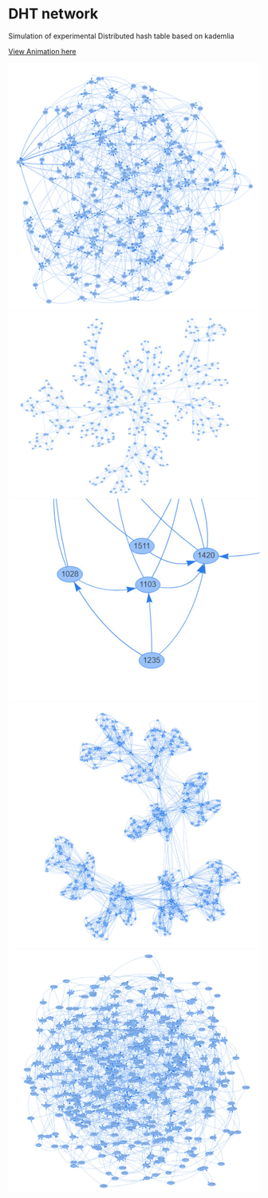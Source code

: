 # DHT network
Simulation of experimental Distributed hash table based on kademlia 

[View Animation here](https://github.com/grenaad/dht_network/raw/master/vids/01-vid.mp4)<br />


![Simulation 0](images/xor_rnd.png)<br />
![Simulation 1](images/01.jpeg)<br />
![Simulation 2](images/02.jpeg "Simulation 2")<br />
![Simulation 3](images/03.jpeg "Simulation 3")<br />
![Simulation 4](images/04.jpeg "Simulation 4")<br />

